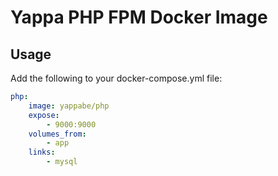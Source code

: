 # Yappa PHP FPM Docker Image

## Usage

Add the following to your docker-compose.yml file:

```YAML
php:
    image: yappabe/php
    expose:
        - 9000:9000
    volumes_from:
        - app
    links:
        - mysql
```
